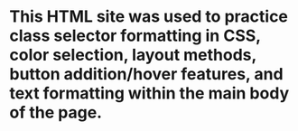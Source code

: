 # This HTML site was used to practice class selector formatting in CSS, color selection, layout methods, button addition/hover features, and text formatting within the main body of the page.
